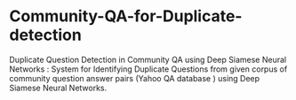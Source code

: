 # Community-QA-for-Duplicate-detection
Duplicate Question Detection in Community QA using Deep Siamese Neural Networks : System for Identifying Duplicate Questions from given corpus of community question answer pairs (Yahoo QA database ) using Deep Siamese Neural Networks.
